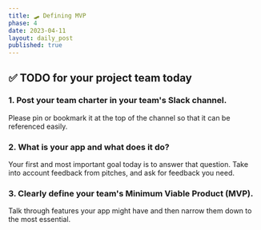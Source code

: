 ```yaml
---
title: 🛹 Defining MVP
phase: 4
date: 2023-04-11
layout: daily_post
published: true
---
```


## ✅ TODO for your project team today

### 1. Post your team charter in your team's Slack channel.

Please pin or bookmark it at the top of the channel so that it can be referenced easily.

### 2. What is your app and what does it do?

Your first and most important goal today is to answer that question. Take into account feedback from pitches, and ask for feedback you need.

### 3. Clearly define your team's Minimum Viable Product (MVP).

Talk through features your app might have and then narrow them down to the most essential.

